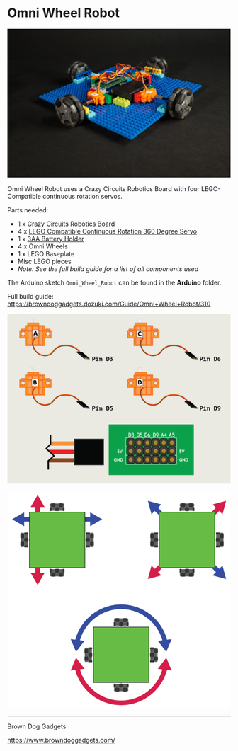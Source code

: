 # Omni Wheel Robot

![](Images/omni-wheel-robot.jpg)

Omni Wheel Robot uses a Crazy Circuits Robotics Board with four LEGO-Compatible continuous rotation servos.

Parts needed:
* 1 x [Crazy Circuits Robotics Board](https://www.browndoggadgets.com/collections/tbm/products/crazy-circuits-robotics-board)
* 4 x [LEGO Compatible Continuous Rotation 360 Degree Servo](https://www.browndoggadgets.com/collections/new-crazy-circuits-supplies/products/lego-compatible-360-degree-servo)
* 1 x [3AA Battery Holder](https://www.browndoggadgets.com/products/aa-battery-holder-tripple)
* 4 x Omni Wheels
* 1 x LEGO Baseplate
* Misc LEGO pieces
* _Note: See the full build guide for a list of all components used_

The Arduino sketch `Omni_Wheel_Robot` can be found in the **Arduino** folder.

Full build guide: https://browndoggadgets.dozuki.com/Guide/Omni+Wheel+Robot/310

![](Diagrams/circuit-diagram.png)

![](Diagrams/robot-diagram.png)

---

Brown Dog Gadgets

https://www.browndoggadgets.com/
